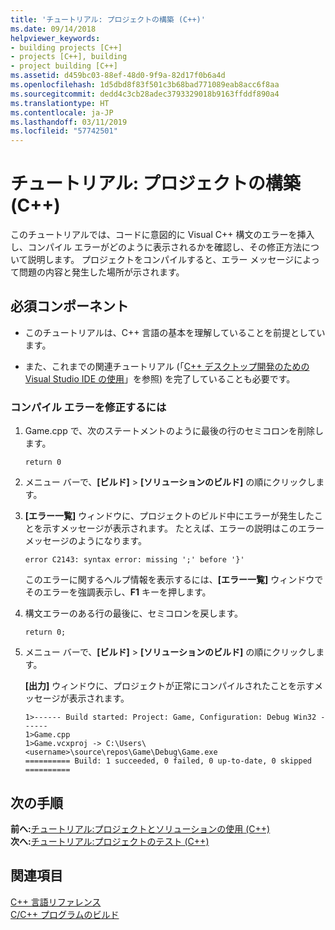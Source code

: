 ```yaml
---
title: 'チュートリアル: プロジェクトの構築 (C++)'
ms.date: 09/14/2018
helpviewer_keywords:
- building projects [C++]
- projects [C++], building
- project building [C++]
ms.assetid: d459bc03-88ef-48d0-9f9a-82d17f0b6a4d
ms.openlocfilehash: 1d5dbd8f83f501c3b68bad771089eab8acc6f8aa
ms.sourcegitcommit: dedd4c3cb28adec3793329018b9163ffddf890a4
ms.translationtype: HT
ms.contentlocale: ja-JP
ms.lasthandoff: 03/11/2019
ms.locfileid: "57742501"
---
```

# <a name="walkthrough-building-a-project-c"></a>チュートリアル: プロジェクトの構築 (C++)

このチュートリアルでは、コードに意図的に Visual C++ 構文のエラーを挿入し、コンパイル エラーがどのように表示されるかを確認し、その修正方法について説明します。 プロジェクトをコンパイルすると、エラー メッセージによって問題の内容と発生した場所が示されます。

## <a name="prerequisites"></a>必須コンポーネント

- このチュートリアルは、C++ 言語の基本を理解していることを前提としています。

- また、これまでの関連チュートリアル (「[C++ デスクトップ開発のための Visual Studio IDE の使用](../ide/using-the-visual-studio-ide-for-cpp-desktop-development.md)」を参照) を完了していることも必要です。

### <a name="to-fix-compilation-errors"></a>コンパイル エラーを修正するには

1. Game.cpp で、次のステートメントのように最後の行のセミコロンを削除します。

   `return 0`

1. メニュー バーで、**[ビルド]** > **[ソリューションのビルド]** の順にクリックします。

1. **[エラー一覧]** ウィンドウに、プロジェクトのビルド中にエラーが発生したことを示すメッセージが表示されます。 たとえば、エラーの説明はこのエラー メッセージのようになります。

   `error C2143: syntax error: missing ';' before '}'`

   このエラーに関するヘルプ情報を表示するには、**[エラー一覧]** ウィンドウでそのエラーを強調表示し、**F1** キーを押します。

1. 構文エラーのある行の最後に、セミコロンを戻します。

   `return 0;`

1. メニュー バーで、**[ビルド]** > **[ソリューションのビルド]** の順にクリックします。

   **[出力]** ウィンドウに、プロジェクトが正常にコンパイルされたことを示すメッセージが表示されます。

    ```Output
    1>------ Build started: Project: Game, Configuration: Debug Win32 ------
    1>Game.cpp
    1>Game.vcxproj -> C:\Users\<username>\source\repos\Game\Debug\Game.exe
    ========== Build: 1 succeeded, 0 failed, 0 up-to-date, 0 skipped ==========
    ```

## <a name="next-steps"></a>次の手順

**前へ:**[チュートリアル:プロジェクトとソリューションの使用 (C++)](../ide/walkthrough-working-with-projects-and-solutions-cpp.md)<br/>
**次へ:**[チュートリアル:プロジェクトのテスト (C++)](../ide/walkthrough-testing-a-project-cpp.md)<br/>

## <a name="see-also"></a>関連項目

[C++ 言語リファレンス](../cpp/cpp-language-reference.md)<br/>
[C/C++ プログラムのビルド](../build/building-c-cpp-programs.md)<br/>
